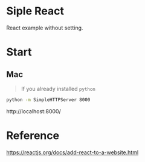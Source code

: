 # Siple React

React example without setting.

# Start

## Mac

> If you already installed `python`

```sh
python -m SimpleHTTPServer 8000
```

http://localhost:8000/

# Reference

https://reactjs.org/docs/add-react-to-a-website.html